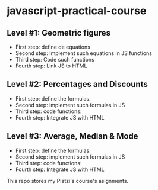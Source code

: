 # javascript-practical-course

## Level #1: Geometric figures


- First step: define de equations
- Second step: Implement such equations in JS functions
- Third step: Code such functions
- Fourth step: Link JS to HTML

## Level #2: Percentages and Discounts
- First step: define the formulas.
- Second step: implement such formulas in JS
- Third step: code functions:
- Fourth step: Integrate JS with HTML

## Level #3: Average, Median & Mode
- First step: define the formulas.
- Second step: implement such formulas in JS
- Third step: code functions:
- Fourth step: Integrate JS with HTML

This repo stores my Platzi's course's asignments.
